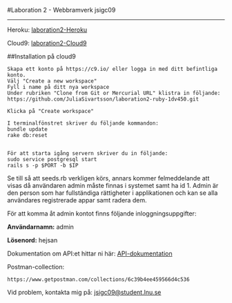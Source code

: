 #Laboration 2 - Webbramverk
jsigc09

----

Heroku: [laboration2-Heroku](https://powerful-inlet-94982.herokuapp.com)

Cloud9: [laboration2-Cloud9](https://laboration2-api-juliasivartsson.c9users.io)

##Installation på cloud9

```
Skapa ett konto på https://c9.io/ eller logga in med ditt befintliga konto.
Välj "Create a new workspace"
Fyll i name på ditt nya workspace
Under rubriken "Clone from Git or Mercurial URL" klistra in följande: 
https://github.com/JuliaSivartsson/laboration2-ruby-1dv450.git

Klicka på "Create workspace"

I terminalfönstret skriver du följande kommandon:
bundle update
rake db:reset


För att starta igång servern skriver du in följande:
sudo service postgresql start
rails s -p $PORT -b $IP

```

Se till så att seeds.rb verkligen körs, annars kommer felmeddelande att visas då användaren admin måste finnas i systemet samt ha id 1.
Admin är den person som har fullständiga rättigheter i applikationen och kan se alla användares registrerade appar samt radera dem.

För att komma åt admin kontot finns följande inloggningsuppgifter:

**Användarnamn:** admin

**Lösenord:** hejsan

Dokumentation om API:et hittar ni här: [API-dokumentation](https://github.com/JuliaSivartsson/laboration2-ruby-1dv450/blob/master/API-dokumentation.md)

Postman-collection:

```
https://www.getpostman.com/collections/6c39b4ee459566d4c536
```

Vid problem, kontakta mig på: jsigc09@student.lnu.se
